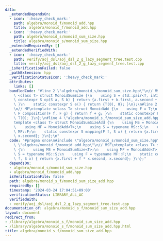```yaml
---
data:
  _extendedDependsOn:
  - icon: ':heavy_check_mark:'
    path: algebra/monoid_f/monoid_add.hpp
    title: algebra/monoid_f/monoid_add.hpp
  - icon: ':heavy_check_mark:'
    path: algebra/monoid_s/monoid_sum_size.hpp
    title: algebra/monoid_s/monoid_sum_size.hpp
  _extendedRequiredBy: []
  _extendedVerifiedWith:
  - icon: ':heavy_check_mark:'
    path: verify/aoj_dsl/aoj_dsl_2_g_lazy_segment_tree.test.cpp
    title: verify/aoj_dsl/aoj_dsl_2_g_lazy_segment_tree.test.cpp
  _isVerificationFailed: false
  _pathExtension: hpp
  _verificationStatusIcon: ':heavy_check_mark:'
  attributes:
    links: []
  bundledCode: "#line 2 \"algebra/monoid_s/monoid_sum_size.hpp\"\n// MS\ntemplate\
    \ <class T> struct MonoidSumSize {\n    using S = std::pair<T, int>;\n    static\
    \ constexpr S op(S a, S b) { return {a.first + b.first, a.second + b.second};\
    \ }\n    static constexpr S e() { return {T(0), 0}; }\n};\n#line 2 \"algebra/monoid_f/monoid_add.hpp\"\
    \n// MF\ntemplate <class T> struct MonoidAdd {\n    using F = T;\n    static constexpr\
    \ F composition(F f, F g) { return f + g; }\n    static constexpr F id() { return\
    \ T(0); }\n};\n#line 4 \"algebra/monoid_s_f/monoid_sum_size_add.hpp\"\n// MSF\n\
    template <class T> struct MonoidSumSizeAdd {\n    using MS = MonoidSumSize<T>;\n\
    \    using MF = MonoidAdd<T>;\n    using S = typename MS::S;\n    using F = typename\
    \ MF::F;\n    static constexpr S mapping(F f, S x) { return {x.first + f * x.second,\
    \ x.second}; }\n};\n"
  code: "#pragma once\n#include \"algebra/monoid_s/monoid_sum_size.hpp\"\n#include\
    \ \"algebra/monoid_f/monoid_add.hpp\"\n// MSF\ntemplate <class T> struct MonoidSumSizeAdd\
    \ {\n    using MS = MonoidSumSize<T>;\n    using MF = MonoidAdd<T>;\n    using\
    \ S = typename MS::S;\n    using F = typename MF::F;\n    static constexpr S mapping(F\
    \ f, S x) { return {x.first + f * x.second, x.second}; }\n};"
  dependsOn:
  - algebra/monoid_s/monoid_sum_size.hpp
  - algebra/monoid_f/monoid_add.hpp
  isVerificationFile: false
  path: algebra/monoid_s_f/monoid_sum_size_add.hpp
  requiredBy: []
  timestamp: '2024-03-24 17:04:51+09:00'
  verificationStatus: LIBRARY_ALL_AC
  verifiedWith:
  - verify/aoj_dsl/aoj_dsl_2_g_lazy_segment_tree.test.cpp
documentation_of: algebra/monoid_s_f/monoid_sum_size_add.hpp
layout: document
redirect_from:
- /library/algebra/monoid_s_f/monoid_sum_size_add.hpp
- /library/algebra/monoid_s_f/monoid_sum_size_add.hpp.html
title: algebra/monoid_s_f/monoid_sum_size_add.hpp
---
```

